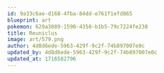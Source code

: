 ```yaml
---
id: 9a33c6ae-d168-4fba-84dd-e761f1efd865
blueprint: art
pokemon: 629a3089-1590-4358-b1b5-79c7224fe238
title: Reuniclus
image: art/579.png
author: 4d8d6ede-5963-429f-9c2f-74b897007e0c
updated_by: 4d8d6ede-5963-429f-9c2f-74b897007e0c
updated_at: 1716582796
---
```

